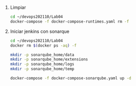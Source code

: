 
1. Limpiar
    ```bash
    cd ~/devops202110/Lab04
    docker-compose -f docker-compose-runtimes.yaml rm -f
    ```
        
1. Iniciar jenkins con sonarque
    ```bash
    cd ~/devops202110/Lab04
    docker rm $(docker ps -aq) -f

    mkdir -p sonarqube_home/data
    mkdir -p sonarqube_home/extensions
    mkdir -p sonarqube_home/logs
    mkdir -p sonarqube_home/temp

    docker-compose -f docker-compose-sonarqube.yaml up -d
    ```